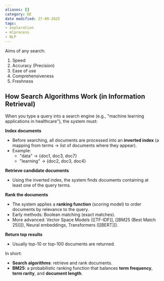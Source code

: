 ```yaml
---
aliases: []
category: DE
date modified: 27-09-2025
tags:
- exploration
- mlprocess
- NLP
---
```

Aims of any search:
1. Speed
2. Accuracy (Precision)
3. Ease of use 
4. Comprehensiveness
5. Freshness
## How Search Algorithms Work (in Information Retrieval)

When you type a query into a search engine (e.g., "machine learning applications in healthcare"), the system must:

**Index documents**
   * Before searching, all documents are processed into an **inverted index** (a mapping from terms → list of documents where they appear).
   * Example:
     * "data" → {doc1, doc3, doc7}
     * "learning" → {doc2, doc3, doc4}

**Retrieve candidate documents**
   * Using the inverted index, the system finds documents containing at least one of the query terms.

**Rank the documents**
   * The system applies a **ranking function** (scoring model) to order documents by relevance to the query.
   * Early methods: Boolean matching (exact matches).
   * More advanced: Vector Space Models ([[TF-IDF]], [[BM25 (Best Match 25)]]), Neural embeddings, Transformers ([[BERT]]).

**Return top results**
   * Usually top-10 or top-100 documents are returned.

In short:
* **Search algorithms**: retrieve and rank documents.
* **BM25**: a probabilistic ranking function that balances **term frequency**, **term rarity**, and **document length**.
